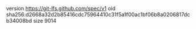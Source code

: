 version https://git-lfs.github.com/spec/v1
oid sha256:d2668a32d2b85416cdc75964410c31f5a1f00ac1bf06b8a0206817dcb34008bd
size 9014
